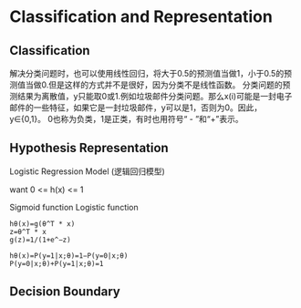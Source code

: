 # Classification and Representation

## Classification
解决分类问题时，也可以使用线性回归，将大于0.5的预测值当做1，小于0.5的预测值当做0.但是这样的方式并不是很好，因为分类不是线性函数。
分类问题的预测结果为离散值，y只能取0或1.例如垃圾邮件分类问题。那么x(i)可能是一封电子邮件的一些特征，如果它是一封垃圾邮件，y可以是1，否则为0。因此，y∈{0,1}。 0也称为负类，1是正类，有时也用符号“ - ”和“+”表示。

## Hypothesis Representation
Logistic Regression Model (逻辑回归模型)

want 0 <= h(x) <= 1

Sigmoid function
Logistic function

```
hθ(x)=g(θ^T * x)
z=θ^T * x
g(z)=1/(1+e^−z)
```
```
hθ(x)=P(y=1|x;θ)=1−P(y=0|x;θ)
P(y=0|x;θ)+P(y=1|x;θ)=1
```
## Decision Boundary
